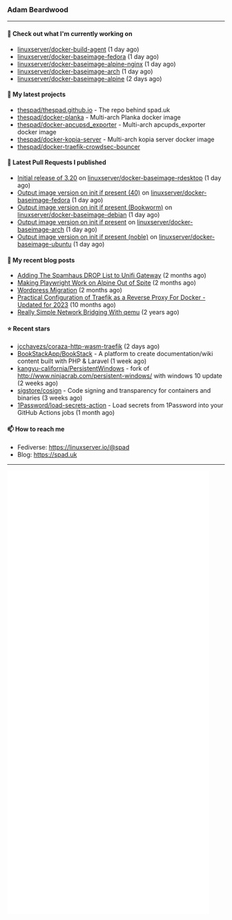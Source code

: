 ### Adam Beardwood
---
#### 👷 Check out what I'm currently working on

- [linuxserver/docker-build-agent](https://github.com/linuxserver/docker-build-agent) (1 day ago)
- [linuxserver/docker-baseimage-fedora](https://github.com/linuxserver/docker-baseimage-fedora) (1 day ago)
- [linuxserver/docker-baseimage-alpine-nginx](https://github.com/linuxserver/docker-baseimage-alpine-nginx) (1 day ago)
- [linuxserver/docker-baseimage-arch](https://github.com/linuxserver/docker-baseimage-arch) (1 day ago)
- [linuxserver/docker-baseimage-alpine](https://github.com/linuxserver/docker-baseimage-alpine) (2 days ago)

#### 🌱 My latest projects

- [thespad/thespad.github.io](https://github.com/thespad/thespad.github.io) - The repo behind spad.uk
- [thespad/docker-planka](https://github.com/thespad/docker-planka) - Multi-arch Planka docker image
- [thespad/docker-apcupsd_exporter](https://github.com/thespad/docker-apcupsd_exporter) - Multi-arch apcupds_exporter docker image
- [thespad/docker-kopia-server](https://github.com/thespad/docker-kopia-server) - Multi-arch kopia server docker image 
- [thespad/docker-traefik-crowdsec-bouncer](https://github.com/thespad/docker-traefik-crowdsec-bouncer)

#### 🔨 Latest Pull Requests I published

- [Initial release of 3.20](https://github.com/linuxserver/docker-baseimage-rdesktop/pull/63) on [linuxserver/docker-baseimage-rdesktop](https://github.com/linuxserver/docker-baseimage-rdesktop) (1 day ago)
- [Output image version on init if present (40)](https://github.com/linuxserver/docker-baseimage-fedora/pull/39) on [linuxserver/docker-baseimage-fedora](https://github.com/linuxserver/docker-baseimage-fedora) (1 day ago)
- [Output image version on init if present (Bookworm)](https://github.com/linuxserver/docker-baseimage-debian/pull/16) on [linuxserver/docker-baseimage-debian](https://github.com/linuxserver/docker-baseimage-debian) (1 day ago)
- [Output image version on init if present](https://github.com/linuxserver/docker-baseimage-arch/pull/31) on [linuxserver/docker-baseimage-arch](https://github.com/linuxserver/docker-baseimage-arch) (1 day ago)
- [Output image version on init if present (noble)](https://github.com/linuxserver/docker-baseimage-ubuntu/pull/166) on [linuxserver/docker-baseimage-ubuntu](https://github.com/linuxserver/docker-baseimage-ubuntu) (1 day ago)

#### 📜 My recent blog posts

- [Adding The Spamhaus DROP List to Unifi Gateway](https://www.spad.uk/posts/adding-spamhaus-drop-list-to-unifi-gateway/) (2 months ago)
- [Making Playwright Work on Alpine Out of Spite](https://www.spad.uk/posts/making-playwright-work-on-alpine-out-of-spite/) (2 months ago)
- [Wordpress Migration](https://www.spad.uk/posts/wordpress-migration/) (2 months ago)
- [Practical Configuration of Traefik as a Reverse Proxy For Docker - Updated for 2023](https://www.spad.uk/posts/practical-configuration-of-traefik-as-a-reverse-proxy-for-docker-updated-for-2023/) (10 months ago)
- [Really Simple Network Bridging With qemu](https://www.spad.uk/posts/really-simple-network-bridging-with-qemu/) (2 years ago)

#### ⭐ Recent stars

- [jcchavezs/coraza-http-wasm-traefik](https://github.com/jcchavezs/coraza-http-wasm-traefik) (2 days ago)
- [BookStackApp/BookStack](https://github.com/BookStackApp/BookStack) - A platform to create documentation/wiki content built with PHP &amp; Laravel (1 week ago)
- [kangyu-california/PersistentWindows](https://github.com/kangyu-california/PersistentWindows) - fork of http://www.ninjacrab.com/persistent-windows/ with windows 10 update (2 weeks ago)
- [sigstore/cosign](https://github.com/sigstore/cosign) - Code signing and transparency for containers and binaries (3 weeks ago)
- [1Password/load-secrets-action](https://github.com/1Password/load-secrets-action) - Load secrets from 1Password into your GitHub Actions jobs (1 month ago)

#### 📫 How to reach me
- Fediverse: https://linuxserver.io/@spad
- Blog: https://spad.uk
---
<img src="https://raw.githubusercontent.com/thespad/thespad/main/github-metrics.svg">
